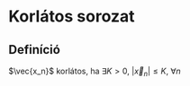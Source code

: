 # Korlátos sorozat

## Definíció
$\vec{x_n}$ korlátos, ha $\exists K>0,\ |\vec{x}_n|\leq K,\  \forall n$ 